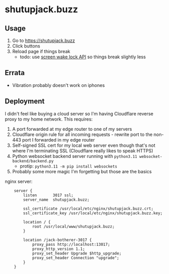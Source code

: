 shutupjack.buzz
===============

Usage
-----

1. Go to https://shutupjack.buzz
2. Click buttons
3. Reload page if things break
    - todo: use [screen wake lock API](https://developer.mozilla.org/en-US/docs/Web/API/Screen_Wake_Lock_API) so things break slightly less


Errata
------

- Vibration probably doesn't work on iphones


Deployment
----------

I didn't feel like buying a cloud server so I'm having Cloudflare reverse proxy to my home network. This requires:
1. A port forwarded at my edge router to one of my servers
2. Cloudflare origin rule for all incoming requests - rewrite port to the non-443 port I forwarded in my edge router
3. Self-signed SSL cert for my local web server even though that's not where I'm terminating SSL (Cloudflare really likes to speak HTTPS)
4. Python websocket backend server running with `python3.11 websocket-backend/backend.py`
    - protip: `python3.11 -m pip install websockets`
5. Probably some more magic I'm forgetting but those are the basics

nginx server:
```
    server {
        listen       3017 ssl;
        server_name  shutupjack.buzz;

        ssl_certificate /usr/local/etc/nginx/shutupjack.buzz.crt;
        ssl_certificate_key /usr/local/etc/nginx/shutupjack.buzz.key;

        location / {
            root /usr/local/www/shutupjack.buzz;
        }

        location /jack-botherer-3017 {
            proxy_pass http://localhost:13017;
            proxy_http_version 1.1;
            proxy_set_header Upgrade $http_upgrade;
            proxy_set_header Connection "upgrade";
        }
    }
```
